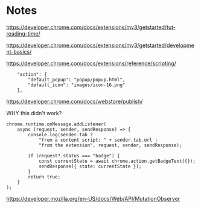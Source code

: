 # Notes  
https://developer.chrome.com/docs/extensions/mv3/getstarted/tut-reading-time/

https://developer.chrome.com/docs/extensions/mv3/getstarted/development-basics/  

https://developer.chrome.com/docs/extensions/reference/scripting/

```
    "action": {
        "default_popup": "popup/popup.html",
        "default_icon": "images/icon-16.png"
    },
```

https://developer.chrome.com/docs/webstore/publish/


WHY this didn't work?
```
chrome.runtime.onMessage.addListener(
    async (request, sender, sendResponse) => {
        console.log(sender.tab ?
            "from a content script: " + sender.tab.url :
            "from the extension", request, sender, sendResponse);

        if (request?.status === "badge") {
            const currentState = await chrome.action.getBadgeText({});
            sendResponse({ state: currentState });
        }
        return true;
    }
);
```

https://developer.mozilla.org/en-US/docs/Web/API/MutationObserver